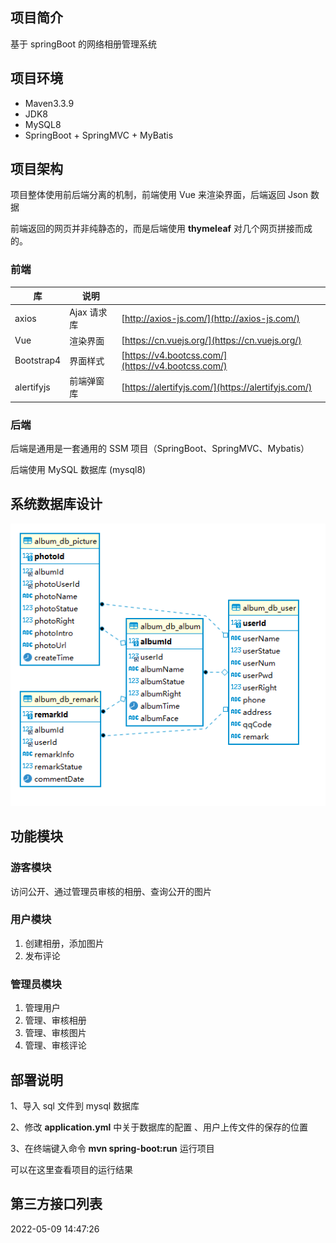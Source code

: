 ## 项目简介

基于 springBoot 的网络相册管理系统

## 项目环境

- Maven3.3.9
- JDK8
- MySQL8
- SpringBoot + SpringMVC  + MyBatis

## 项目架构

项目整体使用前后端分离的机制，前端使用 Vue 来渲染界面，后端返回 Json 数据

前端返回的网页并非纯静态的，而是后端使用 **thymeleaf** 对几个网页拼接而成的。

### 前端

| 库         | 说明        |                                                    |
| ---------- | ----------- | -------------------------------------------------- |
| axios      | Ajax 请求库 | [http://axios-js.com/](http://axios-js.com/)       |
| Vue        | 渲染界面    | [https://cn.vuejs.org/](https://cn.vuejs.org/)     |
| Bootstrap4 | 界面样式    | [https://v4.bootcss.com/](https://v4.bootcss.com/) |
| alertifyjs | 前端弹窗库  | [https://alertifyjs.com/](https://alertifyjs.com/) |

### 后端

后端是通用是一套通用的 SSM 项目（SpringBoot、SpringMVC、Mybatis）

后端使用 MySQL 数据库 (mysql8)

## 系统数据库设计

![image-20220609133016992](images/image-20220609133016992.png)

## 功能模块

### 游客模块

访问公开、通过管理员审核的相册、查询公开的图片

### 用户模块

1. 创建相册，添加图片
2. 发布评论

### 管理员模块

1. 管理用户
2. 管理、审核相册
3. 管理、审核图片
4. 管理、审核评论

## 部署说明

1、导入 sql 文件到 mysql 数据库

2、修改 **application.yml** 中关于数据库的配置 、用户上传文件的保存的位置

3、在终端键入命令 **mvn spring-boot:run** 运行项目

可以在这里查看项目的运行结果

## 第三方接口列表



2022-05-09 14:47:26



